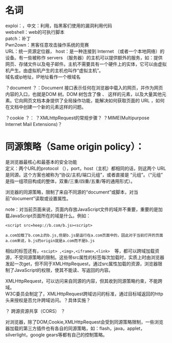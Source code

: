 # 名词
exploi：，中文：利用，指黑客们使用的漏洞利用代码  
webshell：web的可执行脚本  
patch：补丁  
Pwn2own：黑客任意攻击操作系统的竞赛  
URL：统一资源定位器，
host：是一种连接到 Internet （或者一个本地网络）的设备。有一些被称作 servers （服务器）的主机可以提供额外的服务，如：提供网页、存储文件以及电子邮件。主机不需要具有一个硬件上的实体，它可以由虚拟机产生。由虚拟机产生的主机也叫作“虚拟主机”。    
域名或ip地址，IP地址看作一个根域名

？document ？：Document 接口表示任何在浏览器中载入的网页，并作为网页内容的入口，也就是DOM 树。DOM 树包含了像 <body> 、<table> 这样的元素，以及大量其他元素。它向网页文档本身提供了全局操作功能，能解决如何获取页面的 URL ，如何在文档中创建一个新的元素这样的问题。

？cookie ？：
？XMLhttpRequest的常规步骤？
？MIME(Multipurpose Internet Mail Extensions)？


# 同源策略（Same origin policy）：  
是浏览器最核心和最基本的安全功能  
定义：两个URL的protocol （），port，host（主机）都相同的话，则这两个 URL 是同源。这个方案也被称为“协议/主机/端口元组”，或者直接是 “元组”。（“元组” 是指一组项目构成的整体，双重/三重/四重/五重/等的通用形式）。    

浏览器的同源策略，限制了来自不同源的“document”或脚本，对当前“document”读取或设置属性。

note：对当前页面来说，页面内存放JavaScript文件的域并不重要，重要的是加载JavaScript页面所在的域是什么。例如：  
```
<script src=heep://b.com/b.js><script>  

a.com加载了b.com上的b.js,但是b.js是运行在a.com页面中的，因此对于当前打开的页面a.com来说，b.js的origin就是a.com而不是b.js 
```

相似的标签还有，```<scipt> ,<img>,<iframe>,<link>  ```等，都可以跨域加载资源，不受同源策略的限制。这些带src属性的标签每次加载时，实质上时由浏览器发起一次get，但不同于XMLHttpRequest，通过src属性加载的资源，浏览器限制了JavaScript的权限，使其不能读、写返回的内容。  

XMLHttpRequest，可以访问来自同源的内容，但其收到同源策略约束，不能跨域。   
 W3C委员会制定了，XMLHttpRequest跨域访问的标准，通过目标域返回的http头来授权是否允许跨域访问。？具体实施？

？ 跨源资源共享（CORS） ？  

对浏览器，除了DOM,Cookie,XMLHttpRequest会受到同源策略限制，一些浏览器加载的第三方插件也有各自的同源策略，如：flash，java，applet，silverlight，google gears等都有自己的控制策略。




